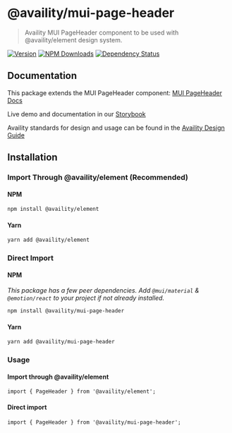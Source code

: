 # @availity/mui-page-header

> Availity MUI PageHeader component to be used with @availity/element design system.

[![Version](https://img.shields.io/npm/v/@availity/mui-page-header.svg?style=for-the-badge)](https://www.npmjs.com/package/@availity/mui-page-header)
[![NPM Downloads](https://img.shields.io/npm/dt/@availity/mui-page-header.svg?style=for-the-badge)](https://www.npmjs.com/package/@availity/mui-page-header)
[![Dependency Status](https://img.shields.io/librariesio/release/npm/@availity/mui-page-header?style=for-the-badge)](https://github.com/Availity/element/blob/main/packages/mui-page-header/package.json)

## Documentation

This package extends the MUI PageHeader component: [MUI PageHeader Docs](https://mui.com/components/page-header/)

Live demo and documentation in our [Storybook](https://availity.github.io/element/?path=/docs/components-page-header-introduction--docs)

Availity standards for design and usage can be found in the [Availity Design Guide](https://design.availity.com/2e36e50c7)

## Installation

### Import Through @availity/element (Recommended)

#### NPM

```bash
npm install @availity/element
```

#### Yarn

```bash
yarn add @availity/element
```

### Direct Import

#### NPM

_This package has a few peer dependencies. Add `@mui/material` & `@emotion/react` to your project if not already installed._

```bash
npm install @availity/mui-page-header
```

#### Yarn

```bash
yarn add @availity/mui-page-header
```

### Usage

#### Import through @availity/element

```tsx
import { PageHeader } from '@availity/element';
```

#### Direct import

```tsx
import { PageHeader } from '@availity/mui-page-header';
```
